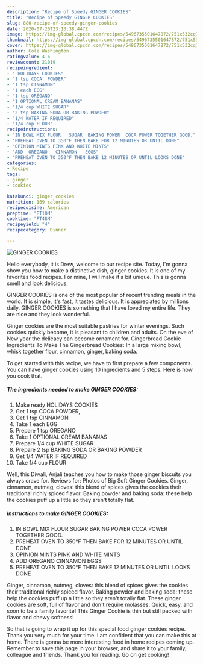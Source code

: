 ```yaml
---
description: "Recipe of Speedy GINGER COOKIES"
title: "Recipe of Speedy GINGER COOKIES"
slug: 880-recipe-of-speedy-ginger-cookies
date: 2020-07-26T23:13:38.447Z
image: https://img-global.cpcdn.com/recipes/5496735501647872/751x532cq70/ginger-cookies-recipe-main-photo.jpg
thumbnail: https://img-global.cpcdn.com/recipes/5496735501647872/751x532cq70/ginger-cookies-recipe-main-photo.jpg
cover: https://img-global.cpcdn.com/recipes/5496735501647872/751x532cq70/ginger-cookies-recipe-main-photo.jpg
author: Cole Washington
ratingvalue: 4.6
reviewcount: 21019
recipeingredient:
- " HOLIDAYS COOKIES"
- "1 tsp COCA  POWDER"
- "1 tsp CINNAMON"
- "1 each EGG"
- "1 tsp OREGANO"
- "1 OPTIONAL CREAM BANANAS"
- "1/4 cup WHITE SUGAR"
- "2 tsp BAKING SODA OR BAKING POWDER"
- "1/4 WATER IF REQUIRED"
- "1/4 cup FLOUR"
recipeinstructions:
- "IN BOWL MIX FLOUR   SUGAR  BAKING POWER  COCA POWER TOGETHER GOOD."
- "PREHEAT OVEN TO 350°F THEN BAKE FOR 12 MINUTES OR UNTIL DONE"
- "OPINION MINTS PINK AND WHITE MINTS"
- "ADD  OREGANO   CINNAMON   EGGS"
- "PREHEAT OVEN TO 350°F THEN BAKE 12 MINUTES OR UNTIL LOOKS DONE"
categories:
- Recipe
tags:
- ginger
- cookies

katakunci: ginger cookies 
nutrition: 169 calories
recipecuisine: American
preptime: "PT10M"
cooktime: "PT48M"
recipeyield: "4"
recipecategory: Dinner

---
```



![GINGER COOKIES](https://img-global.cpcdn.com/recipes/5496735501647872/751x532cq70/ginger-cookies-recipe-main-photo.jpg)

Hello everybody, it is Drew, welcome to our recipe site. Today, I'm gonna show you how to make a distinctive dish, ginger cookies. It is one of my favorites food recipes. For mine, I will make it a bit unique. This is gonna smell and look delicious.

GINGER COOKIES is one of the most popular of recent trending meals in the world. It is simple, it's fast, it tastes delicious. It is appreciated by millions daily. GINGER COOKIES is something that I have loved my entire life. They are nice and they look wonderful.

Ginger cookies are the most suitable pastries for winter evenings. Such cookies quickly become, it is pleasant to children and adults. On the eve of New year the delicacy can become ornament for. Gingerbread Cookie Ingredients To Make The Gingerbread Cookies: In a large mixing bowl, whisk together flour, cinnamon, ginger, baking soda.


To get started with this recipe, we have to first prepare a few components. You can have ginger cookies using 10 ingredients and 5 steps. Here is how you cook that.

<!--inarticleads1-->

##### The ingredients needed to make GINGER COOKIES:

1. Make ready  HOLIDAYS COOKIES
1. Get 1 tsp COCA  POWDER,
1. Get 1 tsp CINNAMON
1. Take 1 each EGG
1. Prepare 1 tsp OREGANO
1. Take 1 OPTIONAL CREAM BANANAS
1. Prepare 1/4 cup WHITE SUGAR
1. Prepare 2 tsp BAKING SODA OR BAKING POWDER
1. Get 1/4 WATER IF REQUIRED
1. Take 1/4 cup FLOUR


Well, this Diwali, Anjali teaches you how to make those ginger biscuits you always crave for. Reviews for: Photos of Big Soft Ginger Cookies. Ginger, cinnamon, nutmeg, cloves: this blend of spices gives the cookies their traditional richly spiced flavor. Baking powder and baking soda: these help the cookies puff up a little so they aren&#39;t totally flat. 

<!--inarticleads2-->

##### Instructions to make GINGER COOKIES:

1. IN BOWL MIX FLOUR   SUGAR  BAKING POWER  COCA POWER TOGETHER GOOD.
1. PREHEAT OVEN TO 350°F THEN BAKE FOR 12 MINUTES OR UNTIL DONE
1. OPINION MINTS PINK AND WHITE MINTS
1. ADD  OREGANO   CINNAMON   EGGS
1. PREHEAT OVEN TO 350°F THEN BAKE 12 MINUTES OR UNTIL LOOKS DONE


Ginger, cinnamon, nutmeg, cloves: this blend of spices gives the cookies their traditional richly spiced flavor. Baking powder and baking soda: these help the cookies puff up a little so they aren&#39;t totally flat. These ginger cookies are soft, full of flavor and don&#39;t require molasses. Quick, easy, and soon to be a family favorite! This Ginger Cookie is thin but still packed with flavor and chewy softness! 

So that is going to wrap it up for this special food ginger cookies recipe. Thank you very much for your time. I am confident that you can make this at home. There is gonna be more interesting food in home recipes coming up. Remember to save this page in your browser, and share it to your family, colleague and friends. Thank you for reading. Go on get cooking!
